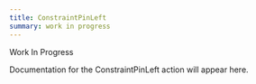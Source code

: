 ```yaml
---
title: ConstraintPinLeft
summary: work in progress
---
```


Work In Progress

Documentation for the ConstraintPinLeft action will appear here.